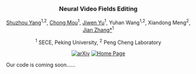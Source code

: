 <div align="center">
<!-- <h1>NVEdit</h1> -->
<h3>Neural Video Fields Editing</h3>

[Shuzhou Yang](https://ysz2022.github.io/)<sup>1,2</sup>, [Chong Mou](https://scholar.google.com/citations?user=SYQoDk0AAAAJ&hl=zh-CN&oi=ao)<sup>1</sup>, [Jiwen Yu](https://vvictoryuki.github.io/website/)<sup>1</sup>, Yuhan Wang<sup>1,2</sup>, Xiandong Meng<sup>2</sup>, [Jian Zhang*](https://jianzhang.tech/)<sup>1</sup>

<sup>1</sup> SECE, Peking University, <sup>2</sup> Peng Cheng Laboratory

[![arXiv](https://img.shields.io/badge/arXiv-<Coming_Soon>-<COLOR>.svg)](https://github.com/Ysz2022/NVEdit)
[![Home Page](https://img.shields.io/badge/Project_Page-<Gallery>-blue.svg)](https://nvedit.github.io/)

</div>

Our code is coming soon……
